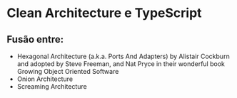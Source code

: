# Clean Architecture e TypeScript

## Fusão entre: 
- Hexagonal Architecture (a.k.a. Ports And Adapters) by Alistair Cockburn and adopted by Steve Freeman, and Nat Pryce in their wonderful book Growing Object Oriented Software
- Onion Architecture
- Screaming Architecture
